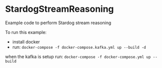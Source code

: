 # StardogStreamReasoning
Example code to perform Stardog stream reasoning

To run this example:
- install docker
- run: `docker-compose -f docker-compose.kafka.yml up --build -d` </br>


when the kafka is setup run:
`docker-compose -f docker-compose.yml up --build `

